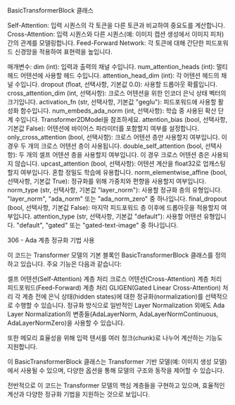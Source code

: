 BasicTransformerBlock 클래스

Self-Attention: 입력 시퀀스의 각 토큰을 다른 토큰과 비교하여 중요도를 계산합니다.
Cross-Attention: 입력 시퀀스와 다른 시퀀스(예: 이미지 캡션 생성에서 이미지 피처) 간의 관계를 모델링합니다.
Feed-Forward Network: 각 토큰에 대해 간단한 피드포워드 신경망을 적용하여 표현력을 높입니다.

매개변수:
dim (int): 입력과 출력의 채널 수입니다.
num_attention_heads (int): 멀티헤드 어텐션에 사용할 헤드 수입니다.
attention_head_dim (int): 각 어텐션 헤드의 채널 수입니다.
dropout (float, 선택사항, 기본값 0.0): 사용할 드롭아웃 확률입니다.
cross_attention_dim (int, 선택사항): 크로스 어텐션을 위한 인코더 은닉 상태 벡터의 크기입니다.
activation_fn (str, 선택사항, 기본값 "geglu"): 피드포워드에 사용할 활성화 함수입니다.
num_embeds_ada_norm (int, 선택사항): 학습 중 사용된 확산 단계 수입니다. Transformer2DModel을 참조하세요.
attention_bias (bool, 선택사항, 기본값 False): 어텐션에 바이어스 파라미터를 포함할지 여부를 설정합니다.
only_cross_attention (bool, 선택사항): 크로스 어텐션 층만 사용할지 여부입니다. 이 경우 두 개의 크로스 어텐션 층이 사용됩니다.
double_self_attention (bool, 선택사항): 두 개의 셀프 어텐션 층을 사용할지 여부입니다. 이 경우 크로스 어텐션 층은 사용되지 않습니다.
upcast_attention (bool, 선택사항): 어텐션 계산을 float32로 업캐스팅할지 여부입니다. 혼합 정밀도 학습에 유용합니다.
norm_elementwise_affine (bool, 선택사항, 기본값 True): 정규화를 위해 가중치와 편향을 사용할지 여부입니다.
norm_type (str, 선택사항, 기본값 "layer_norm"): 사용할 정규화 층의 유형입니다. "layer_norm", "ada_norm" 또는 "ada_norm_zero" 중 하나입니다.
final_dropout (bool, 선택사항, 기본값 False): 마지막 피드포워드 층 이후에 드롭아웃을 적용할지 여부입니다.
attention_type (str, 선택사항, 기본값 "default"): 사용할 어텐션 유형입니다. "default", "gated" 또는 "gated-text-image" 중 하나입니다.

306 - Ada 계층 정규화 기법 사용


이 코드는 Transformer 모델의 기본 블록인 BasicTransformerBlock 클래스를 정의하고 있습니다. 주요 기능은 다음과 같습니다:

셀프 어텐션(Self-Attention) 계층 처리
크로스 어텐션(Cross-Attention) 계층 처리
피드포워드(Feed-Forward) 계층 처리
GLIGEN(Gated Linear Cross-Attention) 처리
각 계층 전에 은닉 상태(hidden states)에 대한 정규화(normalization)를 선택적으로 수행할 수 있습니다. 정규화 방식으로 일반적인 Layer Normalization 외에도 Ada Layer Normalization의 변종들(AdaLayerNorm, AdaLayerNormContinuous, AdaLayerNormZero)을 사용할 수 있습니다.

또한 메모리 효율성을 위해 입력 텐서를 여러 청크(chunk)로 나누어 계산하는 기능도 지원합니다.

이 BasicTransformerBlock 클래스는 Transformer 기반 모델(예: 이미지 생성 모델)에서 사용될 수 있으며, 다양한 옵션을 통해 모델의 구조와 동작을 제어할 수 있습니다.

전반적으로 이 코드는 Transformer 모델의 핵심 계층들을 구현하고 있으며, 효율적인 계산과 다양한 정규화 기법을 지원하는 것으로 보입니다.
